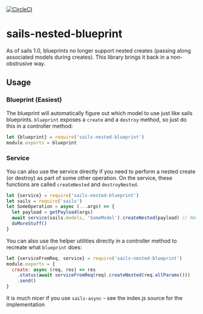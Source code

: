 ﻿[![CircleCI](https://circleci.com/gh/smartprocure/sails-nested-blueprint.svg?style=svg)](https://circleci.com/gh/smartprocure/sails-nested-blueprint)

# sails-nested-blueprint
As of sails 1.0, blueprints no longer support nested creates (passing along associated models during creates).
This library brings it back in a non-obstrusive way.

## Usage

### Blueprint (Easiest)
The blueprint will automatically figure out which model to use just like sails blueprints.
`blueprint` exposes a `create` and a `destroy` method, so just do this in a controller method:

```js
let {blueprint} = require('sails-nested-blueprint')
module.exports = blueprint

```

### Service
You can also use the service directly if you need to perform a nested
create (or destroy) as part of some other operation.
On the service, these functions are called `createNested` and `destroyNested`.

```js
let {service} = require('sails-nested-blueprint')
let sails = require('sails')
let SomeOperation = async (...args) => {
  let payload = getPayload(args)
  await service(sails.models, 'SomeModel').createNested(payload) // Returns 201 if successful
  doMoreStuff()
}
```

You can also use the helper utilities directly in a controller method to recreate what `blueprint` does:

```js
let {serviceFromReq, service} = require('sails-nested-blueprint')
module.exports = {
  create: async (req, res) => res
    .status(await serviceFromReq(req).createNested(req.allParams()))
    .send()
}
```

It is much nicer if you use `sails-async` - see the index.js source for the implementation
